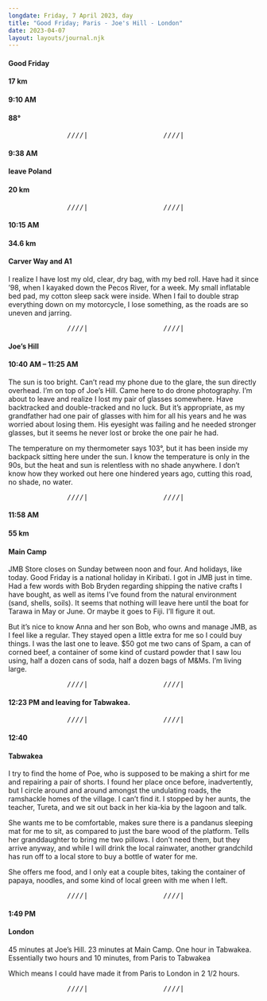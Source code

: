 ```yaml
---
longdate: Friday, 7 April 2023, day
title: "Good Friday; Paris - Joe's Hill - London"
date: 2023-04-07
layout: layouts/journal.njk
---
```


#### Good Friday
#### 17 km
#### 9:10 AM
#### 88°

<pre>______________////|__________________////|____</pre>

#### 9:38 AM
#### leave Poland
#### 20 km

<pre>______________////|__________________////|____</pre>

#### 10:15 AM
#### 34.6 km
#### Carver Way and A1

I realize I have lost my old, clear, dry bag, with my bed roll. Have had it since ’98, when I kayaked down the Pecos River, for a week. My small inflatable bed pad, my cotton sleep sack were inside. When I fail to double strap everything down on my motorcycle, I lose something, as the roads are so uneven and jarring.

<pre>______________////|__________________////|____</pre>

#### Joe’s  Hill
#### 10:40 AM – 11:25 AM

The sun is too bright. Can’t read my phone due to the glare, the sun directly overhead. I’m on top of Joe’s Hill. Came here to do drone photography. I’m about to leave and realize I lost my pair of glasses somewhere. Have backtracked and double-tracked and no luck. But it’s appropriate, as my grandfather had one pair of glasses with him for all his years and he was worried about losing them. His eyesight was failing and he needed stronger glasses, but it seems he never lost or broke the one pair he had.

The temperature on my thermometer says 103°, but it has been inside my backpack sitting here under the sun. I know the temperature is only in the 90s, but the heat and sun is relentless with no shade anywhere. I don’t know how they worked out here one hindered years ago, cutting this road, no shade, no water.

<pre>______________////|__________________////|____</pre>

#### 11:58 AM
#### 55 km
#### Main Camp

JMB Store closes on Sunday between noon and four. And holidays, like today. Good Friday is a national holiday in Kiribati. I got in JMB just in time. Had a few words with Bob Bryden regarding shipping the native crafts I have bought, as well as items I’ve found from the natural environment (sand, shells, soils). It seems that nothing will leave here until the boat for Tarawa in May or June. Or maybe it goes to Fiji. I’ll figure it out.

But it’s nice to know Anna and her son Bob, who owns and manage JMB, as I feel like a regular. They stayed open a little extra for me so I could buy things. I was the last one to leave. $50 got me two cans of Spam, a can of corned beef, a container of some kind of custard powder that I saw Iou using, half a dozen cans of soda, half a dozen bags of M&Ms. I’m living large.

<pre>______________////|__________________////|____</pre>

#### 12:23 PM and leaving for Tabwakea.

<pre>______________////|__________________////|____</pre>

#### 12:40
#### Tabwakea

I try to find the home of Poe, who is supposed to be making a shirt for me and repairing a pair of shorts. I found her place once before, inadvertently, but I circle around and around amongst the undulating roads, the ramshackle homes of the village. I can’t find it. I stopped by her aunts, the teacher, Tureta, and we sit out back in her kia-kia by the lagoon and talk.

She wants me to be comfortable, makes sure there is a pandanus sleeping mat for me to sit, as compared to just the bare wood of the platform. Tells her granddaughter to bring me two pillows. I don’t need them, but they arrive anyway, and while I will drink the local rainwater, another grandchild has run off to a local store to buy a bottle of water for me.

She offers me food, and I only eat a couple bites, taking the container of papaya, noodles, and some kind of local green with me when I left.

<pre>______________////|__________________////|____</pre>

#### 1:49 PM
#### London

45 minutes at Joe’s Hill.
23 minutes at Main Camp.
One hour in Tabwakea.
Essentially two hours and 10 minutes, from Paris to Tabwakea

Which means I could have made it from Paris to London in 2 1/2 hours.

<pre>______________////|__________________////|____</pre>
